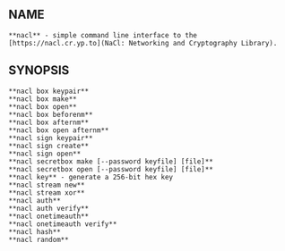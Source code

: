 
NAME
----

    **nacl** - simple command line interface to the
    [https://nacl.cr.yp.to](NaCl: Networking and Cryptography Library).

SYNOPSIS
--------

    **nacl box keypair**
    **nacl box make**
    **nacl box open**
    **nacl box beforenm**
    **nacl box afternm**
    **nacl box open afternm**
    **nacl sign keypair**
    **nacl sign create**
    **nacl sign open**
    **nacl secretbox make [--password keyfile] [file]**
    **nacl secretbox open [--password keyfile] [file]**
    **nacl key** - generate a 256-bit hex key
    **nacl stream new**
    **nacl stream xor**
    **nacl auth**
    **nacl auth verify**
    **nacl onetimeauth**
    **nacl onetimeauth verify**
    **nacl hash**
    **nacl random**
    
